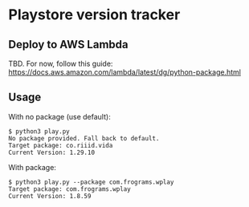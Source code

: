 # Playstore version tracker

## Deploy to AWS Lambda

TBD. For now, follow this guide: https://docs.aws.amazon.com/lambda/latest/dg/python-package.html

## Usage

With no package (use default):

```
$ python3 play.py
No package provided. Fall back to default.
Target package: co.riiid.vida
Current Version: 1.29.10
```

With package:

```
$ python3 play.py --package com.frograms.wplay
Target package: com.frograms.wplay
Current Version: 1.8.59
```
